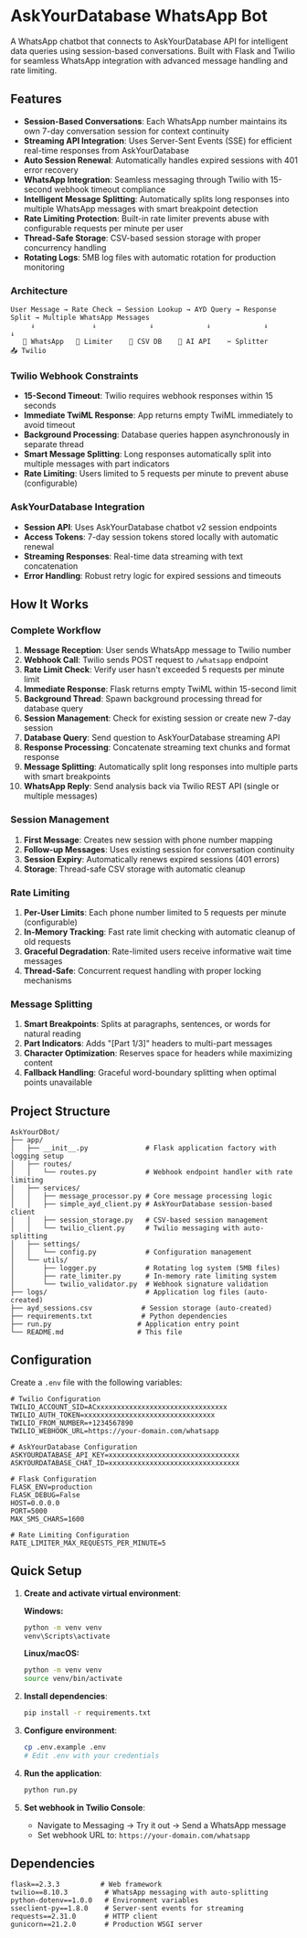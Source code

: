 # AskYourDatabase WhatsApp Bot

A WhatsApp chatbot that connects to AskYourDatabase API for intelligent data queries using session-based conversations. Built with Flask and Twilio for seamless WhatsApp integration with advanced message handling and rate limiting.

## Features

- **Session-Based Conversations**: Each WhatsApp number maintains its own 7-day conversation session for context continuity
- **Streaming API Integration**: Uses Server-Sent Events (SSE) for efficient real-time responses from AskYourDatabase
- **Auto Session Renewal**: Automatically handles expired sessions with 401 error recovery
- **WhatsApp Integration**: Seamless messaging through Twilio with 15-second webhook timeout compliance
- **Intelligent Message Splitting**: Automatically splits long responses into multiple WhatsApp messages with smart breakpoint detection
- **Rate Limiting Protection**: Built-in rate limiter prevents abuse with configurable requests per minute per user
- **Thread-Safe Storage**: CSV-based session storage with proper concurrency handling
- **Rotating Logs**: 5MB log files with automatic rotation for production monitoring

### Architecture

```
User Message → Rate Check → Session Lookup → AYD Query → Response Split → Multiple WhatsApp Messages
     ↓              ↓             ↓             ↓             ↓                    ↓
   📱 WhatsApp   🚦 Limiter    💾 CSV DB    🤖 AI API    ✂️ Splitter        📤 Twilio
```

### Twilio Webhook Constraints

- **15-Second Timeout**: Twilio requires webhook responses within 15 seconds
- **Immediate TwiML Response**: App returns empty TwiML immediately to avoid timeout
- **Background Processing**: Database queries happen asynchronously in separate thread
- **Smart Message Splitting**: Long responses automatically split into multiple messages with part indicators
- **Rate Limiting**: Users limited to 5 requests per minute to prevent abuse (configurable)

### AskYourDatabase Integration

- **Session API**: Uses AskYourDatabase chatbot v2 session endpoints
- **Access Tokens**: 7-day session tokens stored locally with automatic renewal
- **Streaming Responses**: Real-time data streaming with text concatenation
- **Error Handling**: Robust retry logic for expired sessions and timeouts

## How It Works

### Complete Workflow

1. **Message Reception**: User sends WhatsApp message to Twilio number
2. **Webhook Call**: Twilio sends POST request to `/whatsapp` endpoint
3. **Rate Limit Check**: Verify user hasn't exceeded 5 requests per minute limit
4. **Immediate Response**: Flask returns empty TwiML within 15-second limit
5. **Background Thread**: Spawn background processing thread for database query
6. **Session Management**: Check for existing session or create new 7-day session
7. **Database Query**: Send question to AskYourDatabase streaming API
8. **Response Processing**: Concatenate streaming text chunks and format response
9. **Message Splitting**: Automatically split long responses into multiple parts with smart breakpoints
10. **WhatsApp Reply**: Send analysis back via Twilio REST API (single or multiple messages)

### Session Management

1. **First Message**: Creates new session with phone number mapping
2. **Follow-up Messages**: Uses existing session for conversation continuity
3. **Session Expiry**: Automatically renews expired sessions (401 errors)
4. **Storage**: Thread-safe CSV storage with automatic cleanup

### Rate Limiting

1. **Per-User Limits**: Each phone number limited to 5 requests per minute (configurable)
2. **In-Memory Tracking**: Fast rate limit checking with automatic cleanup of old requests
3. **Graceful Degradation**: Rate-limited users receive informative wait time messages
4. **Thread-Safe**: Concurrent request handling with proper locking mechanisms

### Message Splitting

1. **Smart Breakpoints**: Splits at paragraphs, sentences, or words for natural reading
2. **Part Indicators**: Adds "[Part 1/3]" headers to multi-part messages
3. **Character Optimization**: Reserves space for headers while maximizing content
4. **Fallback Handling**: Graceful word-boundary splitting when optimal points unavailable

## Project Structure

```
AskYourDBot/
├── app/
│   ├── __init__.py              # Flask application factory with logging setup
│   ├── routes/
│   │   └── routes.py            # Webhook endpoint handler with rate limiting
│   ├── services/
│   │   ├── message_processor.py # Core message processing logic
│   │   ├── simple_ayd_client.py # AskYourDatabase session-based client
│   │   ├── session_storage.py   # CSV-based session management
│   │   └── twilio_client.py     # Twilio messaging with auto-splitting
│   ├── settings/
│   │   └── config.py            # Configuration management
│   └── utils/
│       ├── logger.py            # Rotating log system (5MB files)
│       ├── rate_limiter.py      # In-memory rate limiting system
│       └── twilio_validator.py  # Webhook signature validation
├── logs/                        # Application log files (auto-created)
├── ayd_sessions.csv            # Session storage (auto-created)
├── requirements.txt            # Python dependencies
├── run.py                     # Application entry point
└── README.md                  # This file
```

## Configuration

Create a `.env` file with the following variables:

```env
# Twilio Configuration
TWILIO_ACCOUNT_SID=ACxxxxxxxxxxxxxxxxxxxxxxxxxxxxxxxx
TWILIO_AUTH_TOKEN=xxxxxxxxxxxxxxxxxxxxxxxxxxxxxxxx
TWILIO_FROM_NUMBER=+1234567890
TWILIO_WEBHOOK_URL=https://your-domain.com/whatsapp

# AskYourDatabase Configuration
ASKYOURDATABASE_API_KEY=xxxxxxxxxxxxxxxxxxxxxxxxxxxxxxxx
ASKYOURDATABASE_CHAT_ID=xxxxxxxxxxxxxxxxxxxxxxxxxxxxxxxx

# Flask Configuration
FLASK_ENV=production
FLASK_DEBUG=False
HOST=0.0.0.0
PORT=5000
MAX_SMS_CHARS=1600

# Rate Limiting Configuration
RATE_LIMITER_MAX_REQUESTS_PER_MINUTE=5
```

## Quick Setup

1. **Create and activate virtual environment**:

   **Windows:**

   ```bash
   python -m venv venv
   venv\Scripts\activate
   ```

   **Linux/macOS:**

   ```bash
   python -m venv venv
   source venv/bin/activate
   ```

2. **Install dependencies**:

   ```bash
   pip install -r requirements.txt
   ```

3. **Configure environment**:

   ```bash
   cp .env.example .env
   # Edit .env with your credentials
   ```

4. **Run the application**:

   ```bash
   python run.py
   ```

5. **Set webhook in Twilio Console**:
   - Navigate to Messaging → Try it out → Send a WhatsApp message
   - Set webhook URL to: `https://your-domain.com/whatsapp`

## Dependencies

```
flask==2.3.3          # Web framework
twilio==8.10.3         # WhatsApp messaging with auto-splitting
python-dotenv==1.0.0   # Environment variables
sseclient-py==1.8.0    # Server-sent events for streaming
requests==2.31.0       # HTTP client
gunicorn==21.2.0       # Production WSGI server
```
